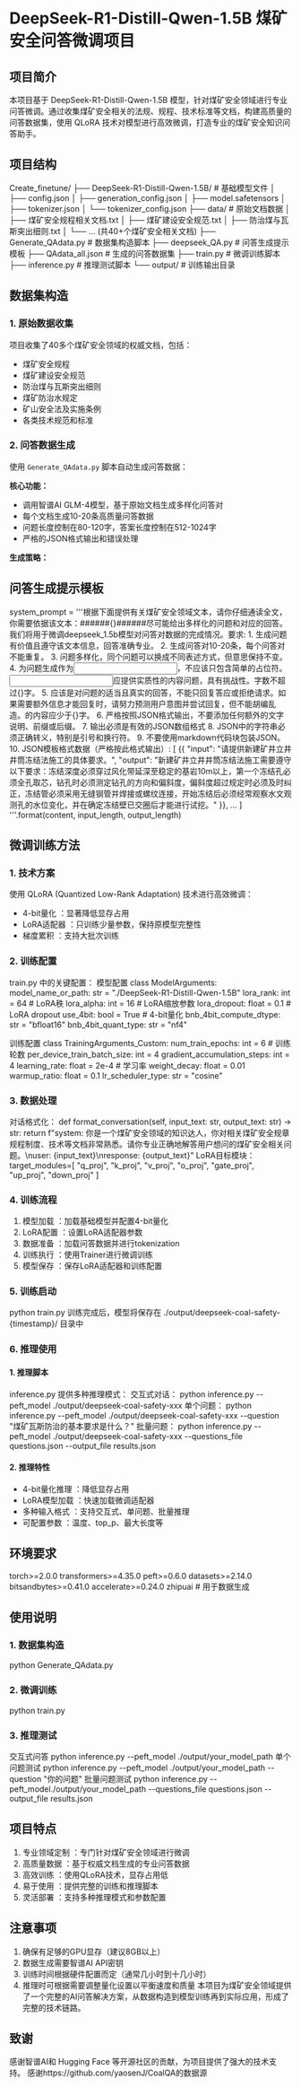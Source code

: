 # DeepSeek-R1-Distill-Qwen-1.5B 煤矿安全问答微调项目

## 项目简介

本项目基于 DeepSeek-R1-Distill-Qwen-1.5B 模型，针对煤矿安全领域进行专业问答微调。通过收集煤矿安全相关的法规、规程、技术标准等文档，构建高质量的问答数据集，使用 QLoRA 技术对模型进行高效微调，打造专业的煤矿安全知识问答助手。

## 项目结构
Create_finetune/
├── DeepSeek-R1-Distill-Qwen-1.5B/     # 基础模型文件
│   ├── config.json
│   ├── generation_config.json
│   ├── model.safetensors
│   ├── tokenizer.json
│   └── tokenizer_config.json
├── data/                              # 原始文档数据
│   ├── 煤矿安全规程相关文档.txt
│   ├── 煤矿建设安全规范.txt
│   ├── 防治煤与瓦斯突出细则.txt
│   └── ... (共40+个煤矿安全相关文档)
├── Generate_QAdata.py                 # 数据集构造脚本
├── deepseek_QA.py                     # 问答生成提示模板
├── QAdata_all.json                    # 生成的问答数据集
├── train.py                           # 微调训练脚本
├── inference.py                       # 推理测试脚本
└── output/                            # 训练输出目录

## 数据集构造

### 1. 原始数据收集

项目收集了40多个煤矿安全领域的权威文档，包括：
- 煤矿安全规程
- 煤矿建设安全规范
- 防治煤与瓦斯突出细则
- 煤矿防治水规定
- 矿山安全法及实施条例
- 各类技术规范和标准

### 2. 问答数据生成

使用 `Generate_QAdata.py` 脚本自动生成问答数据：

**核心功能：**
- 调用智谱AI GLM-4模型，基于原始文档生成多样化问答对
- 每个文档生成10-20条高质量问答数据
- 问题长度控制在80-120字，答案长度控制在512-1024字
- 严格的JSON格式输出和错误处理

**生成策略：**

## 问答生成提示模板
system_prompt = '''根据下面提供有关煤矿安全领域文本，请你仔细通读全文，你需要依据该文本：######{}######尽可能给出多样化的问题和对应的回答。我们将用于微调deepseek_1.5b模型对问答对数据的完成情况。要求:
    1. 生成问题有价值且遵守该文本信息，回答准确专业。
    2. 生成问答对10-20条，每个问答对不能重复。
    3. 问题多样化，同个问题可以换成不同表述方式，但意思保持不变。
    4. 为问题生成作为<input>，不应该只包含简单的占位符。<input>应提供实质性的内容问题，具有挑战性。字数不超过{}字。
    5. <output>应该是对问题的适当且真实的回答，不能只回复答应或拒绝请求。如果需要额外信息才能回复时，请努力预测用户意图并尝试回复，但不能胡编乱造。<output>的内容应少于{}字。
    6. 严格按照JSON格式输出，不要添加任何额外的文字说明、前缀或后缀。
    7. 输出必须是有效的JSON数组格式
    8. JSON中的字符串必须正确转义，特别是引号和换行符。
    9. 不要使用markdown代码块包装JSON。
    10. JSON模板格式数据（严格按此格式输出）:
    [
        {{
        "input": "请提供新建矿井立井井筒冻结法施工的具体要求。",
        "output": "新建矿井立井井筒冻结法施工需要遵守以下要求：冻结深度必须穿过风化带延深至稳定的基岩10m以上，第一个冻结孔必须全孔取芯，钻孔时必须测定钻孔的方向和偏斜度，偏斜度超过规定时必须及时纠正，冻结管必须采用无缝钢管并焊接或螺纹连接，开始冻结后必须经常观察水文观测孔的水位变化，并在确定冻结壁已交圈后才能进行试挖。"
        }},
        ...
    ]
    '''.format(content, input_length, output_length)

## 微调训练方法

### 1. 技术方案
使用 QLoRA (Quantized Low-Rank Adaptation) 技术进行高效微调：
- 4-bit量化 ：显著降低显存占用
- LoRA适配器 ：只训练少量参数，保持原模型完整性
- 梯度累积 ：支持大批次训练
### 2. 训练配置
train.py 中的关键配置：
模型配置
class ModelArguments:
    model_name_or_path: str = "./DeepSeek-R1-Distill-Qwen-1.5B"
    lora_rank: int = 64              # LoRA秩
    lora_alpha: int = 16             # LoRA缩放参数
    lora_dropout: float = 0.1        # LoRA dropout
    use_4bit: bool = True            # 4-bit量化
    bnb_4bit_compute_dtype: str = "bfloat16"
    bnb_4bit_quant_type: str = "nf4"

训练配置
class TrainingArguments_Custom:
    num_train_epochs: int = 6        # 训练轮数
    per_device_train_batch_size: int = 4
    gradient_accumulation_steps: int = 4
    learning_rate: float = 2e-4      # 学习率
    weight_decay: float = 0.01
    warmup_ratio: float = 0.1
    lr_scheduler_type: str = "cosine"

### 3. 数据处理
对话格式化：
def format_conversation(self, input_text: str, output_text: str) -> str:
    return f"system: 你是一个煤矿安全领域的知识达人，你对相关煤矿安全规章规程制度、技术等文档非常熟悉。请你专业正确地解答用户想问的煤矿安全相关问题。\nuser: {input_text}\nresponse: {output_text}"
LoRA目标模块：
target_modules=[
    "q_proj", "k_proj", "v_proj", "o_proj",
    "gate_proj", "up_proj", "down_proj"
]

### 4. 训练流程
1. 模型加载 ：加载基础模型并配置4-bit量化
2. LoRA配置 ：设置LoRA适配器参数
3. 数据准备 ：加载问答数据并进行tokenization
4. 训练执行 ：使用Trainer进行微调训练
5. 模型保存 ：保存LoRA适配器和训练配置
### 5. 训练启动
python train.py
训练完成后，模型将保存在 ./output/deepseek-coal-safety-{timestamp}/ 目录中
### 6. 推理使用
#### 1. 推理脚本
inference.py 提供多种推理模式：
交互式对话：
python inference.py --peft_model ./output/deepseek-coal-safety-xxx
单个问题：
python inference.py --peft_model ./output/deepseek-coal-safety-xxx --question "煤矿瓦斯防治的基本要求是什么？"
批量问题：
python inference.py --peft_model ./output/deepseek-coal-safety-xxx --questions_file questions.json --output_file results.json
#### 2. 推理特性
- 4-bit量化推理 ：降低显存占用
- LoRA模型加载 ：快速加载微调适配器
- 多种输入格式 ：支持交互式、单问题、批量推理
- 可配置参数 ：温度、top_p、最大长度等
## 环境要求
torch>=2.0.0
transformers>=4.35.0
peft>=0.6.0
datasets>=2.14.0
bitsandbytes>=0.41.0
accelerate>=0.24.0
zhipuai  # 用于数据生成

## 使用说明
### 1. 数据集构造
python Generate_QAdata.py
### 2. 微调训练
python train.py
### 3. 推理测试
交互式问答
python inference.py --peft_model ./output/your_model_path
单个问题测试
python inference.py --peft_model ./output/your_model_path --question "你的问题"
批量问题测试
python inference.py --peft_model./output/your_model_path --questions_file questions.json --output_file results.json

## 项目特点
1. 专业领域定制 ：专门针对煤矿安全领域进行微调
2. 高质量数据 ：基于权威文档生成的专业问答数据
3. 高效训练 ：使用QLoRA技术，显存占用低
4. 易于使用 ：提供完整的训练和推理脚本
5. 灵活部署 ：支持多种推理模式和参数配置
## 注意事项
1. 确保有足够的GPU显存（建议8GB以上）
2. 数据生成需要智谱AI API密钥
3. 训练时间根据硬件配置而定（通常几小时到十几小时）
4. 推理时可根据需要调整量化设置以平衡速度和质量
本项目为煤矿安全领域提供了一个完整的AI问答解决方案，从数据构造到模型训练再到实际应用，形成了完整的技术链路。

## 致谢
感谢智谱AI和 Hugging Face 等开源社区的贡献，为项目提供了强大的技术支持。
感谢https://github.com/yaosenJ/CoalQA的数据源